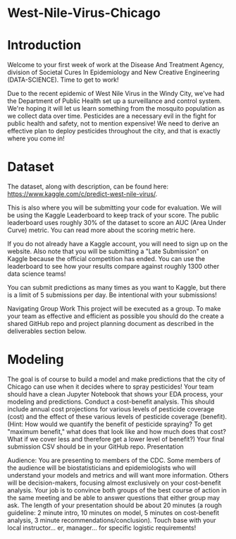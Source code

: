 # West-Nile-Virus-Chicago


# Introduction
Welcome to your first week of work at the Disease And Treatment Agency, division of Societal Cures In Epidemiology and New Creative Engineering (DATA-SCIENCE). Time to get to work!

Due to the recent epidemic of West Nile Virus in the Windy City, we've had the Department of Public Health set up a surveillance and control system. We're hoping it will let us learn something from the mosquito population as we collect data over time. Pesticides are a necessary evil in the fight for public health and safety, not to mention expensive! We need to derive an effective plan to deploy pesticides throughout the city, and that is exactly where you come in!

# Dataset
The dataset, along with description, can be found here: https://www.kaggle.com/c/predict-west-nile-virus/.

This is also where you will be submitting your code for evaluation. We will be using the Kaggle Leaderboard to keep track of your score. The public leaderboard uses roughly 30% of the dataset to score an AUC (Area Under Curve) metric. You can read more about the scoring metric here.

If you do not already have a Kaggle account, you will need to sign up on the website. Also note that you will be submitting a "Late Submission" on Kaggle because the official competition has ended. You can use the leaderboard to see how your results compare against roughly 1300 other data science teams!

You can submit predictions as many times as you want to Kaggle, but there is a limit of 5 submissions per day. Be intentional with your submissions!

Navigating Group Work
This project will be executed as a group. To make your team as effective and efficient as possible you should do the create a shared GitHub repo and project planning document as described in the deliverables section below.


# Modeling

The goal is of course to build a model and make predictions that the city of Chicago can use when it decides where to spray pesticides! Your team should have a clean Jupyter Notebook that shows your EDA process, your modeling and predictions.
Conduct a cost-benefit analysis. This should include annual cost projections for various levels of pesticide coverage (cost) and the effect of these various levels of pesticide coverage (benefit). (Hint: How would we quantify the benefit of pesticide spraying? To get "maximum benefit," what does that look like and how much does that cost? What if we cover less and therefore get a lower level of benefit?)
Your final submission CSV should be in your GitHub repo.
Presentation

Audience: You are presenting to members of the CDC. Some members of the audience will be biostatisticians and epidemiologists who will understand your models and metrics and will want more information. Others will be decision-makers, focusing almost exclusively on your cost-benefit analysis. Your job is to convince both groups of the best course of action in the same meeting and be able to answer questions that either group may ask.
The length of your presentation should be about 20 minutes (a rough guideline: 2 minute intro, 10 minutes on model, 5 minutes on cost-benefit analysis, 3 minute recommendations/conclusion). Touch base with your local instructor... er, manager... for specific logistic requirements!

